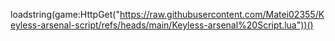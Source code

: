 loadstring(game:HttpGet("https://raw.githubusercontent.com/Matei02355/Keyless-arsenal-script/refs/heads/main/Keyless-arsenal%20Script.lua"))()
